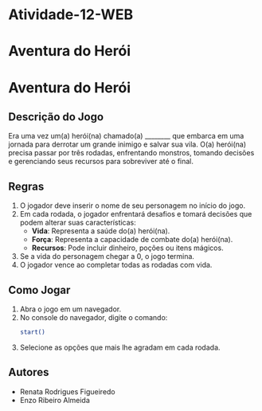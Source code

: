 # Atividade-12-WEB

# Aventura do Herói

# Aventura do Herói

## Descrição do Jogo

Era uma vez um(a) herói(na) chamado(a) ________ que embarca em uma jornada para derrotar um grande inimigo e salvar sua vila. O(a) herói(na) precisa passar por três rodadas, enfrentando monstros, tomando decisões e gerenciando seus recursos para sobreviver até o final.

## Regras

1. O jogador deve inserir o nome de seu personagem no início do jogo.
2. Em cada rodada, o jogador enfrentará desafios e tomará decisões que podem alterar suas características:
   - **Vida**: Representa a saúde do(a) herói(na).
   - **Força**: Representa a capacidade de combate do(a) herói(na).
   - **Recursos**: Pode incluir dinheiro, poções ou itens mágicos.
3. Se a vida do personagem chegar a 0, o jogo termina.
4. O jogador vence ao completar todas as rodadas com vida.

## Como Jogar

1. Abra o jogo em um navegador.
2. No console do navegador, digite o comando:
   ```bash
   start()
3. Selecione as opções que mais lhe agradam em cada rodada.

## Autores

- Renata Rodrigues Figueiredo
- Enzo Ribeiro Almeida